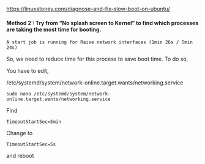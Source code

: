 https://linuxstoney.com/diagnose-and-fix-slow-boot-on-ubuntu/

#### Method 2 : Try from “No splash screen to Kernel” to find which processes are taking the most time for booting.

```
A start job is running for Raise network interfaces (1min 26s / 5min 24s)
```

So, we need to reduce time for this process to save boot time. To do so,

You have to edit,

/etc/systemd/system/network-online.target.wants/networking.service

```
sudo nano /etc/systemd/system/network-online.target.wants/networking.service
```

Find

```
TimeoutStartSec=5min
```

Change to

```
TimeoutStartSec=5s
```

and reboot